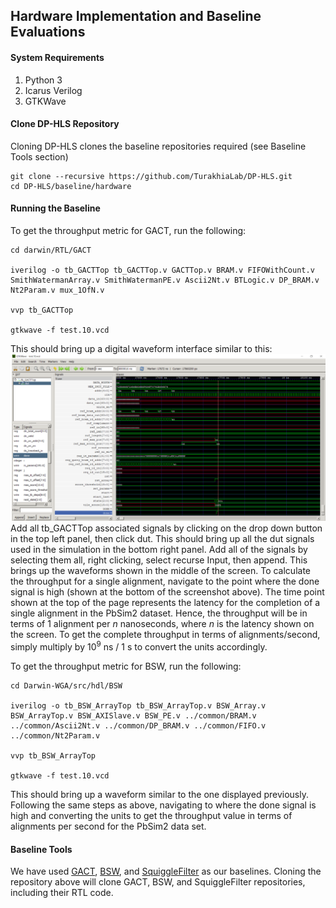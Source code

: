 ## Hardware Implementation and Baseline Evaluations

#### System Requirements
1. Python 3
2. Icarus Verilog
3. GTKWave

#### Clone DP-HLS Repository
Cloning DP-HLS clones the baseline repositories required (see Baseline Tools section)
```
git clone --recursive https://github.com/TurakhiaLab/DP-HLS.git
cd DP-HLS/baseline/hardware
```

#### Running the Baseline
To get the throughput metric for GACT, run the following:
```
cd darwin/RTL/GACT

iverilog -o tb_GACTTop tb_GACTTop.v GACTTop.v BRAM.v FIFOWithCount.v SmithWatermanArray.v SmithWatermanPE.v Ascii2Nt.v BTLogic.v DP_BRAM.v Nt2Param.v mux_1OfN.v 

vvp tb_GACTTop

gtkwave -f test.10.vcd
```
This should bring up a digital waveform interface similar to this:
![title](waveform.png)
Add all tb_GACTTop associated signals by clicking on the drop down button in the top left panel, then click dut. This should bring up all the dut signals used in the simulation in the bottom right panel. Add all of the signals by selecting them all, right clicking, select recurse Input, then append. This brings up the waveforms shown in the middle of the screen. To calculate the throughput for a single alignment, navigate to the point where the done signal is high (shown at the bottom of the screenshot above). The time point shown at the top of the page represents the latency for the completion of a single alignment in the PbSim2 dataset. Hence, the throughput will be in terms of 1 alignment per $n$ nanoseconds, where $n$ is the latency shown on the screen. To get the complete throughput in terms of alignments/second, simply multiply by $10^9$ ns / $1$ s to convert the units accordingly. 

To get the throughput metric for BSW, run the following:
```
cd Darwin-WGA/src/hdl/BSW

iverilog -o tb_BSW_ArrayTop tb_BSW_ArrayTop.v BSW_Array.v BSW_ArrayTop.v BSW_AXISlave.v BSW_PE.v ../common/BRAM.v ../common/Ascii2Nt.v ../common/DP_BRAM.v ../common/FIFO.v ../common/Nt2Param.v

vvp tb_BSW_ArrayTop

gtkwave -f test.10.vcd
```
This should bring up a waveform similar to the one displayed previously. Following the same steps as above, navigating to where the done signal is high and converting the units to get the throughput value in terms of alignments per second for the PbSim2 data set.

#### Baseline Tools
We have used [GACT](https://github.com/yatisht/darwin/tree/master), [BSW](https://github.com/gsneha26/Darwin-WGA), and [SquiggleFilter](https://github.com/TimD1/SquiggleFilter) as our baselines. Cloning the repository above will clone GACT, BSW, and SquiggleFilter repositories, including their RTL code.
